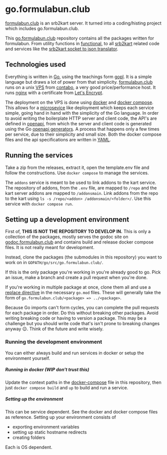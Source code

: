 # go.formulabun.club

[formulabun.club]() is an srb2kart server. It turned into a coding/histing project which includes go.formulabun.club.

This [go.formulabun.club]() repository contains all the packages written for formulabun. From utility functions in [functional](https://godoc.formulabun.club/pkg/go.formulabun.club/functional/), to all [srb2kart](https://godoc.formulabun.club/pkg/go.formulabun.club/srb2kart/) related code and services like the [srb2kart socket to json translator](https://godoc.formulabun.club/pkg/go.formulabun.club/translator/).

## Technologies used

Everything is written in [Go](https://go.dev/), using the teachings form [gopl](http://www.gopl.io/). It is a simple language but draws a lot of power from that simplicity. [formulabun.club]() runs on a unix [VPS](https://en.wikipedia.org/wiki/Virtual_private_server) from [contabo](https://contabo.com/en/), a very good price/performance host. It runs [nginx](https://nginx.org/en/) with a certificate from [Let's Encrypt](https://letsencrypt.org/).

The deployment on the VPS is done using [docker](https://www.docker.com/) and [docker compose](https://docs.docker.com/compose/). This allows for a [microsevice](https://microservices.io/) like deployment which keeps each service simple, going hand in hand with the simplicity of the Go language. In order to avoid writing the boilerplate HTTP server and client code, the API's are defined in [openapi](https://www.openapis.org/), from which the server and client code is generated using the Go [openapi generators](https://openapi-generator.tech/). A process that happens only a few times per service, due to their simplicity and small size. Both the docker compose files and the api specifications are written in [YAML](https://yaml.org/).

## Running the services

Take a zip from the releases, extract it, open the template.env file and follow the constructions. Use `docker compose` to manage the services.

The `addons` service is meant to be used to link addons to the kart service. The repository of addons, from the `.env` file, are mapped to `/repo` and the kart server addons are mapped to `/addonsmain`. Link addons from the repo to the kart using `ls -s /repo/<addon> /addonsmain/<folder>/`. Use this service with `docker compose run`.

## Setting up a development environment

First of, **THIS IS NOT THE REPOSITORY TO DEVELOP IN.** This is only a collection of the packages, mostly serves the godoc site on [godoc.formulabun.club]() and contains build and release docker compose files. It is not really meant for development.

Instead, clone the packages (the submodules in this repository) you want to work on in `GOPATH/go/src/go.formulabun.club/`. 

If this is the only package you're working in you're already good to go. Pick an issue, make a branch and create a pull request when you're done.

If you're working in multiple package at once, clone them all and use a [replace directive](https://go.dev/doc/modules/gomod-ref#replace) in the necessary `go.mod` files. These will generally take the form of `go.formulabun.club/<package> => ../<package>`.

Because Go imports can't form cycles, you can complete the pull requests for each package in order. Do this without breaking other packages. Avoid writing breaking code or having to version a package. This may be a challenge but you should write code that's isn't prone to breaking changes anyway 😉. Think of the future and write wisely.

### Running the development environment

You can either always build and run services in docker or setup the environment yourself.

##### Running in docker (WIP don't trust this)

Update the context paths in the [docker-compose](https://github.com/formulabun/go.formulabun.club/blob/master/docker-compose.yml) file in this repository, then just `docker compose build` and `up` to build and run a service. 

##### Setting up the environment

This can be service dependent. See the docker and docker compose files as reference. Setting up your environment consists of 

* exporting environment variables
* setting up static hostname redirects
* creating folders

Each is OS dependent.

